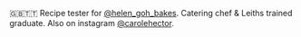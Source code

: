  🇬🇧🇹🇹 Recipe tester for [@helen_goh_bakes](https://www.instagram.com/helen_goh_bakes/). Catering chef & Leiths trained graduate. Also on instagram [@carolehector](https://www.instagram.com/carolehector/).
